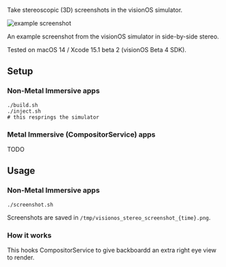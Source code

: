 Take stereoscopic (3D) screenshots in the visionOS simulator.

![example screenshot](https://github.com/zhuowei/VisionOSStereoScreenshots/assets/704768/c9945210-eaf8-4a59-90da-5a0787b25598)

An example screenshot from the visionOS simulator in side-by-side stereo.

Tested on macOS 14 / Xcode 15.1 beta 2 (visionOS Beta 4 SDK).

## Setup

### Non-Metal Immersive apps

```
./build.sh
./inject.sh
# this resprings the simulator
```

### Metal Immersive (CompositorService) apps

TODO

## Usage

### Non-Metal Immersive apps

```
./screenshot.sh
```

Screenshots are saved in `/tmp/visionos_stereo_screenshot_{time}.png`.

### How it works

This hooks CompositorService to give backboardd an extra right eye view to render.

